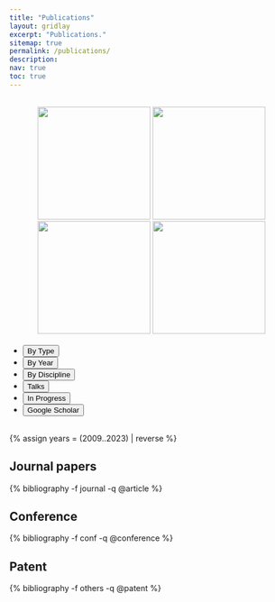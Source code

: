 ```yaml
---
title: "Publications"
layout: gridlay
excerpt: "Publications."
sitemap: true
permalink: /publications/
description:
nav: true
toc: true
---
```



<!-- ## Featured -->
<br>
<div style="text-align:center">
<a href="https://onlinelibrary.wiley.com/doi/full/10.1002/lpor.202100008" target="_blank"><img src="{{site.baseurl}}/images/research/lpor202106.jpg"  style="height:200px; border-radius: 0%; box-shadow: 0px 0px 0px #ffffff00;"></a>
<a href="https://www.osapublishing.org/prj/home.cfm" target="_blank"><img src="{{site.baseurl}}/images/research/prj.jpg"  style="height:200px; border-radius: 0%;%"></a>
<a href="https://www.journals.elsevier.com/optics-and-lasers-in-engineering" target="_blank"><img src="{{site.baseurl}}/images/research/ole.jpg"  style="height:200px; border-radius: 0%;%"></a>
<a href="https://www.osapublishing.org/oe/home.cfm" target="_blank"><img src="{{site.baseurl}}/images/research/oe.jpg"  style="height:200px; border-radius: 0%;%"></a>
</div>
<br>

<!-- Nav -->
<ul class="nav nav-tabs" style="width:100%; margin: 0 auto;">
    <li class="active">
    <a data-toggle="tab"><button id="btn_bytype" onclick="ShowOrHide('bytype')">By Type</button></a>
    </li>
    <li class="">
    <a data-toggle="tab"><button id="btn_byyear" onclick="ShowOrHide('byyear')">By Year</button> </a>
    </li>
    <li class="">
    <a data-toggle="tab"><button id="btn_bydiscip" onclick="ShowOrHide('bydiscip')">By Discipline</button> </a>
    </li>
    <li class="">
    <a data-toggle="tab"><button id="btn_bytalk" onclick="ShowOrHide('bytalk')">Talks</button></a>
    </li>
    <li class="">
    <a data-toggle="tab"><button id="btn_inpress" onclick="ShowOrHide('inpress')">In Progress</button></a>
    </li>
    <li class="">
    <a data-toggle="tab" href="https://scholar.google.com/citations?hl=en&user=adQED6IAAAAJ&view_op=list_works&authuser=1&sortby=pubdate"><button onclick="window.location.href='https://scholar.google.com/citations?hl=en&user=adQED6IAAAAJ&view_op=list_works&authuser=1&sortby=pubdate';">Google Scholar</button></a>
    </li>
</ul>

<br>

<!-- <script>
let thisyear = new Date().getFullYear();
</script> -->

{% assign years = (2009..2023) | reverse %}
<script>var byyeartext="year";var bytypetext="type";</script>


<!-- Display by year -->
<div id="byyear" style="display:none;">

{% for y in years %}
  <h3 id="{{y}}">{{y}}</h3>
  {% bibliography -f journal -f conf -q @*[year={{y}}]* %}
{% endfor %}

</div>

<!-- Display by Disciplinary -->
<div id="bydiscip" style="display:none;">

## Cross-disciplinary
{% bibliography -f journal -f conf -q @*[disciplinary=cross] %}

## Computer science
{% bibliography -f journal -f conf -q @*[disciplinary=computer] %}

## Optics
{% bibliography -f journal -f conf -q @*[disciplinary=optics] %}


</div>


<!-- In Progress -->
<div id="inpress" style="display:none;">

{% bibliography -f journal -q @misc %}

</div>

<!-- Display by type -->
<div id="bytype" style="display:block;">

## Journal papers
{% bibliography -f journal -q @article %}

## Conference
{% bibliography -f conf -q @conference %}

## Patent
{% bibliography -f others -q @patent %}

</div>


<!-- talks -->
<div id="bytalk" style="display:none;">

### Selected talks

{% bibliography -f conf -q @talk || @conference[key=Chen2021DH || key=Chen2020DH] %}

</div>



